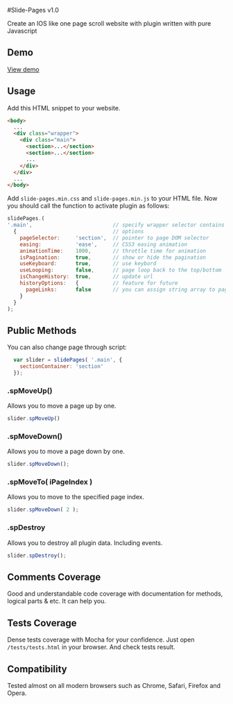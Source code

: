 #Slide-Pages v1.0

Create an IOS like one page scroll website with plugin written with pure Javascript

## Demo
[View demo](http://jsfiddle.net)


## Usage
Add this HTML snippet to your website.
````html
<body>
  ...
  <div class="wrapper">
    <div class="main">
      <section>...</section>
      <section>...</section>
      ...
    </div>
  </div>
  ...
</body>
````
Add `slide-pages.min.css` and `slide-pages.min.js` to your HTML file.
Now you should call the function to activate plugin as follows:
````javascript
slidePages.(        
'.main',                          // specify wrapper selector contains your scroll pages
  {                               // options
    pageSelector:     'section',  // pointer to page DOM selector
    easing:           'ease',     // CSS3 easing animation
    animationTime:    1000,       // throttle time for animation
    isPagination:     true,       // show or hide the pagination
    useKeyboard:      true,       // use keybord
    useLooping:       false,      // page loop back to the top/bottom
    isChangeHistory:  true,       // update url
    historyOptions:   {           // feature for future
      pageLinks:      false       // you can assign string array to pageLinks for showing custom hashtag for each   page 
    }  
  }
);
````

## Public Methods
You can also change page through script:
````javascript
  var slider = slidePages( '.main', {
    sectionContainer: 'section'
  });
````
### .spMoveUp()
Allows you to move a page up by one.

````javascript
slider.spMoveUp()
````

### .spMoveDown()
Allows you to move a page down by one.

````javascript
slider.spMoveDown();
````

### .spMoveTo( iPageIndex )
Allows you to move to the specified page index.

````javascript
slider.spMoveDown( 2 );
````

### .spDestroy
Allows you to destroy all plugin data. Including events.
````javascript
slider.spDestroy();
````

## Comments Coverage
Good and understandable code coverage with documentation for methods, logical parts & etc. It can help you.

## Tests Coverage
Dense tests coverage with Mocha for your confidence.
Just open `/tests/tests.html` in your browser. And check tests result.

## Compatibility
Tested almost on all modern browsers such as Chrome, Safari, Firefox and Opera.
